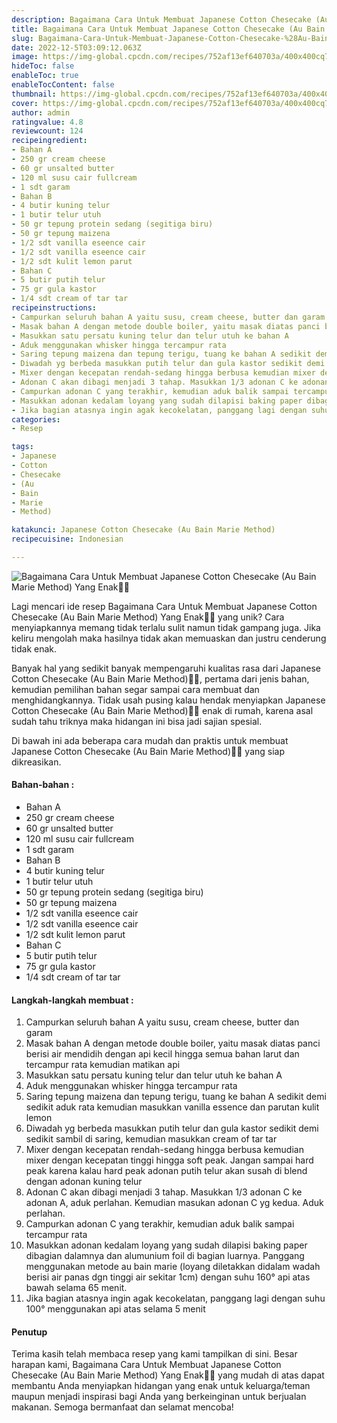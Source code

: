 ```yaml
---
description: Bagaimana Cara Untuk Membuat Japanese Cotton Chesecake (Au Bain Marie Method) Yang Enak"
title: Bagaimana Cara Untuk Membuat Japanese Cotton Chesecake (Au Bain Marie Method) Yang Enak
slug: Bagaimana-Cara-Untuk-Membuat-Japanese-Cotton-Chesecake-%28Au-Bain-Marie-Method%29-Yang-Enak
date: 2022-12-5T03:09:12.063Z
image: https://img-global.cpcdn.com/recipes/752af13ef640703a/400x400cq70/photo.jpg
hideToc: false
enableToc: true
enableTocContent: false
thumbnail: https://img-global.cpcdn.com/recipes/752af13ef640703a/400x400cq70/photo.jpg
cover: https://img-global.cpcdn.com/recipes/752af13ef640703a/400x400cq70/photo.jpg
author: admin
ratingvalue: 4.8
reviewcount: 124
recipeingredient:
- Bahan A
- 250 gr cream cheese
- 60 gr unsalted butter
- 120 ml susu cair fullcream
- 1 sdt garam
- Bahan B
- 4 butir kuning telur
- 1 butir telur utuh
- 50 gr tepung protein sedang (segitiga biru)
- 50 gr tepung maizena
- 1/2 sdt vanilla eseence cair
- 1/2 sdt vanilla eseence cair
- 1/2 sdt kulit lemon parut
- Bahan C
- 5 butir putih telur
- 75 gr gula kastor
- 1/4 sdt cream of tar tar
recipeinstructions:
- Campurkan seluruh bahan A yaitu susu, cream cheese, butter dan garam
- Masak bahan A dengan metode double boiler, yaitu masak diatas panci berisi air mendidih dengan api kecil hingga semua bahan larut dan tercampur rata kemudian matikan api
- Masukkan satu persatu kuning telur dan telur utuh ke bahan A
- Aduk menggunakan whisker hingga tercampur rata
- Saring tepung maizena dan tepung terigu, tuang ke bahan A sedikit demi sedikit aduk rata kemudian masukkan vanilla essence dan parutan kulit lemon
- Diwadah yg berbeda masukkan putih telur dan gula kastor sedikit demi sedikit sambil di saring, kemudian masukkan cream of tar tar
- Mixer dengan kecepatan rendah-sedang hingga berbusa kemudian mixer dengan kecepatan tinggi hingga soft peak. Jangan sampai hard peak karena kalau hard peak adonan putih telur akan susah di blend dengan adonan kuning telur
- Adonan C akan dibagi menjadi 3 tahap. Masukkan 1/3 adonan C ke adonan A, aduk perlahan. Kemudian masukan adonan C yg kedua. Aduk perlahan.
- Campurkan adonan C yang terakhir, kemudian aduk balik sampai tercampur rata
- Masukkan adonan kedalam loyang yang sudah dilapisi baking paper dibagian dalamnya dan alumunium foil di bagian luarnya. Panggang menggunakan metode au bain marie (loyang diletakkan didalam wadah berisi air panas dgn tinggi air sekitar 1cm) dengan suhu 160° api atas bawah selama 65 menit.
- Jika bagian atasnya ingin agak kecokelatan, panggang lagi dengan suhu 100° menggunakan api atas selama 5 menit
categories:
- Resep

tags:
- Japanese
- Cotton
- Chesecake
- (Au
- Bain
- Marie
- Method)

katakunci: Japanese Cotton Chesecake (Au Bain Marie Method)
recipecuisine: Indonesian

---
```


![Bagaimana Cara Untuk Membuat Japanese Cotton Chesecake (Au Bain Marie Method) Yang Enak👩‍🍳](https://img-global.cpcdn.com/recipes/752af13ef640703a/400x400cq70/photo.jpg)

Lagi mencari ide resep Bagaimana Cara Untuk Membuat Japanese Cotton Chesecake (Au Bain Marie Method) Yang Enak👩‍🍳 yang unik? Cara menyiapkannya memang tidak terlalu sulit namun tidak gampang juga. Jika keliru mengolah maka hasilnya tidak akan memuaskan dan justru cenderung tidak enak.

Banyak hal yang sedikit banyak mempengaruhi kualitas rasa dari Japanese Cotton Chesecake (Au Bain Marie Method)👩‍🍳, pertama dari jenis bahan, kemudian pemilihan bahan segar sampai cara membuat dan menghidangkannya. Tidak usah pusing kalau hendak menyiapkan Japanese Cotton Chesecake (Au Bain Marie Method)👩‍🍳 enak di rumah, karena asal sudah tahu triknya maka hidangan ini bisa jadi sajian spesial.

Di bawah ini ada beberapa cara mudah dan praktis untuk membuat Japanese Cotton Chesecake (Au Bain Marie Method)👩‍🍳 yang siap dikreasikan.

<!--inarticleads1-->

#### Bahan-bahan :

- Bahan A
- 250 gr cream cheese
- 60 gr unsalted butter
- 120 ml susu cair fullcream
- 1 sdt garam
- Bahan B
- 4 butir kuning telur
- 1 butir telur utuh
- 50 gr tepung protein sedang (segitiga biru)
- 50 gr tepung maizena
- 1/2 sdt vanilla eseence cair
- 1/2 sdt vanilla eseence cair
- 1/2 sdt kulit lemon parut
- Bahan C
- 5 butir putih telur
- 75 gr gula kastor
- 1/4 sdt cream of tar tar

<!--inarticleads2-->

#### Langkah-langkah membuat :

1. Campurkan seluruh bahan A yaitu susu, cream cheese, butter dan garam
1. Masak bahan A dengan metode double boiler, yaitu masak diatas panci berisi air mendidih dengan api kecil hingga semua bahan larut dan tercampur rata kemudian matikan api
1. Masukkan satu persatu kuning telur dan telur utuh ke bahan A
1. Aduk menggunakan whisker hingga tercampur rata
1. Saring tepung maizena dan tepung terigu, tuang ke bahan A sedikit demi sedikit aduk rata kemudian masukkan vanilla essence dan parutan kulit lemon
1. Diwadah yg berbeda masukkan putih telur dan gula kastor sedikit demi sedikit sambil di saring, kemudian masukkan cream of tar tar
1. Mixer dengan kecepatan rendah-sedang hingga berbusa kemudian mixer dengan kecepatan tinggi hingga soft peak. Jangan sampai hard peak karena kalau hard peak adonan putih telur akan susah di blend dengan adonan kuning telur
1. Adonan C akan dibagi menjadi 3 tahap. Masukkan 1/3 adonan C ke adonan A, aduk perlahan. Kemudian masukan adonan C yg kedua. Aduk perlahan.
1. Campurkan adonan C yang terakhir, kemudian aduk balik sampai tercampur rata
1. Masukkan adonan kedalam loyang yang sudah dilapisi baking paper dibagian dalamnya dan alumunium foil di bagian luarnya. Panggang menggunakan metode au bain marie (loyang diletakkan didalam wadah berisi air panas dgn tinggi air sekitar 1cm) dengan suhu 160° api atas bawah selama 65 menit.
1. Jika bagian atasnya ingin agak kecokelatan, panggang lagi dengan suhu 100° menggunakan api atas selama 5 menit

#### Penutup

Terima kasih telah membaca resep yang kami tampilkan di sini. Besar harapan kami, Bagaimana Cara Untuk Membuat Japanese Cotton Chesecake (Au Bain Marie Method) Yang Enak👩‍🍳 yang mudah di atas dapat membantu Anda menyiapkan hidangan yang enak untuk keluarga/teman maupun menjadi inspirasi bagi Anda yang berkeinginan untuk berjualan makanan. Semoga bermanfaat dan selamat mencoba!